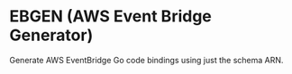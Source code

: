 # EBGEN (AWS Event Bridge Generator)

Generate AWS EventBridge Go code bindings using just the schema ARN.